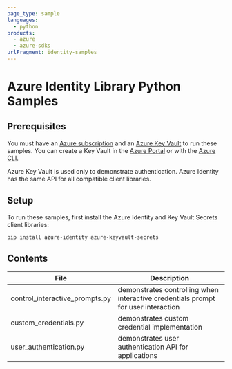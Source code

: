```yaml
---
page_type: sample
languages:
  - python
products:
  - azure
  - azure-sdks
urlFragment: identity-samples
---
```


# Azure Identity Library Python Samples

## Prerequisites

You must have an [Azure subscription](https://azure.microsoft.com/free) and an
[Azure Key Vault](https://azure.microsoft.com/services/key-vault/) to run
these samples. You can create a Key Vault in the
[Azure Portal](https://portal.azure.com/#create/Microsoft.KeyVault) or with the
[Azure CLI](https://docs.microsoft.com/azure/key-vault/secrets/quick-create-cli).

Azure Key Vault is used only to demonstrate authentication. Azure Identity has
the same API for all compatible client libraries.

## Setup

To run these samples, first install the Azure Identity and Key Vault Secrets
client libraries:

```commandline
pip install azure-identity azure-keyvault-secrets
```

## Contents
| File | Description |
|-------------|-------------|
| control_interactive_prompts.py | demonstrates controlling when interactive credentials prompt for user interaction |
| custom_credentials.py | demonstrates custom credential implementation |
| user_authentication.py | demonstrates user authentication API for applications |
